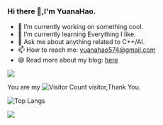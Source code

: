 ### Hi there 👋,I'm YuanaHao.

- 🔭 I’m currently working on something cool.
- 🌱 I’m currently learning Everything I like.
- 💬 Ask me about anything related to C++/AI.
- 📫 How to reach me: yuanahao574@gmail.com
- 😄 Read more about my blog: [here](https://yuanahao.github.io/)

![](https://github-readme-stats.vercel.app/api?username=YuanaHao&show_icons=true&theme=transparent)

You are my ![Visitor Count](https://profile-counter.glitch.me/YuanaHao/count.svg) visitor,Thank You.

![Top Langs](https://github-readme-stats.vercel.app/api/top-langs/?username=YuanaHao&layout=compact&theme=tokyonight)  

![](https://github-readme-activity-graph.cyclic.app/graph?username=YuanaHao&theme=dracula)  

